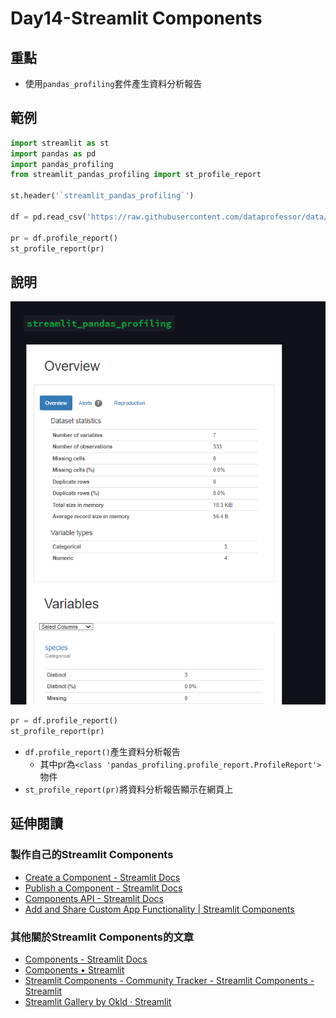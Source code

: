 # Day14-Streamlit Components

## 重點
+ 使用`pandas_profiling`套件產生資料分析報告


## 範例
```python
import streamlit as st
import pandas as pd
import pandas_profiling
from streamlit_pandas_profiling import st_profile_report

st.header('`streamlit_pandas_profiling`')

df = pd.read_csv('https://raw.githubusercontent.com/dataprofessor/data/master/penguins_cleaned.csv')

pr = df.profile_report()
st_profile_report(pr)
```


## 說明
![](../fig/Day14.png)

```python
pr = df.profile_report()
st_profile_report(pr)
```
+ `df.profile_report()`產生資料分析報告
    + 其中pr為`<class 'pandas_profiling.profile_report.ProfileReport'>`物件
+ `st_profile_report(pr)`將資料分析報告顯示在網頁上

## 延伸閱讀
### 製作自己的Streamlit Components
+ [Create a Component - Streamlit Docs](https://docs.streamlit.io/library/components/create)
+ [Publish a Component - Streamlit Docs](https://docs.streamlit.io/library/components/publish)
+ [Components API - Streamlit Docs](https://docs.streamlit.io/library/components/components-api)
+ [Add and Share Custom App Functionality | Streamlit Components](https://blog.streamlit.io/introducing-streamlit-components/)

### 其他關於Streamlit Components的文章
+ [Components - Streamlit Docs](https://docs.streamlit.io/library/components)
+ [Components • Streamlit](https://streamlit.io/components)
+ [Streamlit Components - Community Tracker - Streamlit Components - Streamlit](https://discuss.streamlit.io/t/streamlit-components-community-tracker/4634)
+ [Streamlit Gallery by Okld · Streamlit](https://okld-gallery.streamlit.app/?p=pandas-profiling)
